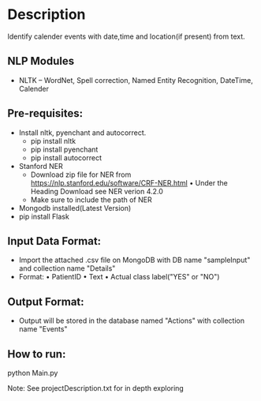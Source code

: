 # **Description** #
Identify calender events with date,time and location(if present) from text.

 ## **NLP Modules** ##
* NLTK – WordNet, Spell correction, Named Entity Recognition, DateTime, Calender 

Pre-requisites:
-------------------
- Install nltk, pyenchant and autocorrect.
    - pip install nltk
    - pip install pyenchant
    - pip install autocorrect
- Stanford NER
    - Download zip file for NER from https://nlp.stanford.edu/software/CRF-NER.html
        • Under the Heading Download see NER verion 4.2.0
    - Make sure to include the path of NER
- Mongodb installed(Latest Version)
- pip install Flask 

Input Data Format:
-------------------------
- Import the attached .csv file on MongoDB with DB name "sampleInput" and collection name "Details"
- Format:
      • PatientID
      • Text
      • Actual class label("YES" or "NO")
 
Output Format:
-------------------------
- Output will be stored in the database named "Actions" with collection name "Events"

How to run:
---------------
python Main.py

Note: See projectDescription.txt for in depth exploring
